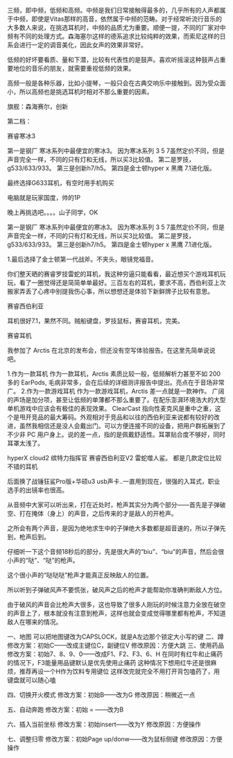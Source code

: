 

三频，即中频，低频和高频。中频是我们日常接触得最多的，几乎所有的人声都属于中频，即使是Vitas那样的高音，依然属于中频的范畴。对于经常听流行音乐的大多数人来说，在挑选耳机时，中频的品质尤为重要。顺便一提，不同的厂家对中频有不同的处理方式。森海塞尔这样的德系追求比较纯粹的效果，而索尼这样的日系会进行一定的调音美化，因此女声的效果非常好。

低频的好坏要看质、量和下潜，比较有代表性的是鼓声。喜欢听摇滚这种鼓声占重要地位的音乐的朋友，就需要重视低频的效果。

高频一般是各种乐器，比如小提琴，一般只会在古典交响乐中接触到。因为受众面小，所以高频也是挑选耳机时相对不那么重要的因素。

旗舰：森海赛尔，创新

第二档：


赛睿寒冰3

第一是钢厂
寒冰系列中最便宜的寒冰3。
因为寒冰系列 3 5 7虽然定价不同，但是声音完全一样，不同的只有灯和无线，所以买3比较值。
第二是罗技，g533/633/933。
第三是创新h7/h5。
第四是金士顿hyper x 黑鹰 7.1进化版。

最终选择G633耳机，有空时用手机购买


电脑就是玩家国度，帅的1P


晚上再挑选吧。。。。山子同学，OK


第一是钢厂
寒冰系列中最便宜的寒冰3。
因为寒冰系列 3 5 7虽然定价不同，但是声音完全一样，不同的只有灯和无线，所以买3比较值。
第二是罗技，g533/633/933。
第三是创新h7/h5。
第四是金士顿hyper x 黑鹰 7.1进化版。


1.最后选择了金士顿第一代战斧。不夹头，眼镜党福音。

你们整天晒的赛睿罗技雷蛇的耳机，我这种穷逼只能看看，最近想买个游戏耳机玩玩，看了一圈觉得还是简简单单最好。三百左右的耳机，要求不高，西伯利亚上次搬家弄丢了心疼中别提我伤心事，所以想想还是体验下新鲜牌子比较有意思。

赛睿西伯利亚


耳机很好7.1，果然不同。贼船键盘，罗技鼠标，赛睿耳机，完美。


赛睿耳机


我参加了 Arctis 在北京的发布会，但还没有空写体验报告。在这里先简单说说吧。

1.作为一款耳机
作为一款耳机，Arctis 素质比较一般，低频解析力甚至不如 200 多的 EarPods, 毛病非常多，会在后续的详细测评报告中提出。亮点在于音场非常广。
2.作为一款游戏耳机
作为一款游戏耳机，Arctis 差一点就是一款神作。
广阔的声场是加分项，甚至让低频的单薄都不那么重要了。在配乐澎湃环境浩大的大型单机游戏中应该会有极佳的表现效果。
ClearCast 指向性麦克风是重中之重，这个是甩开竞品的最大筹码。外观相对于竞品和以往的西伯利亚来说都有较好的改进，虽然我相信还是没人会戴出门。可以方便连接不同的设备，把用户群拓展到了不少非 PC 用户身上。说的差一点，指的是佩戴舒适性。耳罩贴合度不够好，同时耳罩太浅了。

hyperX cloud2
缤特力指挥官
赛睿西伯利亚V2
雷蛇噬人鲨。
都是几款定位比较不错的耳机

后面换了战锤狂鲨Pro版+华硕u3 usb声卡..一直用到现在，很强的入耳式，职业选手的出镜率也很高。


从音频中大家可以听出来，打在近处时，枪声其实分为两个部分——首先是子弹破空、打在掩体（身上）的声音，之后传来的才是敌人的开枪声。

之所会有两个声音，是因为绝地求生中的子弹绝大多数都是超音速的，所以子弹先到，枪声后到。


仔细听一下这个音频18秒后的部分，先是很大声的“biu”、“biu”的声音，然后会很小声的“哒”、“哒”的枪声。


这个很小声的“哒哒哒”枪声才能真正反映敌人的位置。

所以听到子弹破风声不要慌张，破风声之后的枪声才能帮助你准确判断敌人方位。


由于破风的声音会比枪声大很多，这也导致了很多人刚玩的时候注意力全放在破空的声音上了，根本就没有注意到枪声，这样也就会变成觉得哪里都有枪声，不知道敌人在哪来的情况。




一、地图
可以把地图键改为CAPSLOCK，就是A左边那个锁定大小写的键
二、蹲
修改方案：初始C——改成主键位C，副键位V
修改原因：方便大跳
三、使用药品
修改方案：初始7、8、9、0——改成F1、F2、F3、6、H
在同时有红牛和止痛药的情况下，F3能量用品键默认是优先使用止痛药
这种情况下想用红牛还是很麻烦，推荐再设一个H作为饮料专用键位
这样改完就完全不用打开背包嗑药了，用键盘就可以随心嗑

四、切换开火模式
修改方案：初始B——改为G
修改原因：稍微近一点


五、自动奔跑
修改方案：初始 = ——改为B

六、插入当前坐标
修改方案：初始insert——改为Y
修改原因：方便操作

七、调整归零
修改方案：初始Page up/donw——改为鼠标侧键
修改原因：方便操作